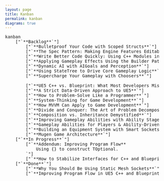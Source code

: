 ```yaml
---
layout: page
title: Kanban
permalink: kanban
diagrams: true
---
```


<pre class="mermaid">
kanban
    ["`**Backlog**`"]
        ["`**Bulletproof Your Code with Scoped Structs**`"]
        ["`**The Spec Pattern: Making Engine Features Editable**`"]
        ["`**Write Better Code Quickly: Using C++ Modules in UE5**`"]
        ["`**Applying Gameplay Effects Using the Builder Pattern**`"]
        ["`**Dynamic AI with AIGoals and Perception**`"]
        ["`**Using StateTree to Drive Core Gameplay Logic**`"]
        ["`**Supercharge Your Gameplay with Choosers**`"]

        ["`**UE5 C++ vs. Blueprint: What Most Developers Miss**`"]
        ["`**A Strict Data-Driven Approach to UE5**`"]
        ["`**How to Problem-Solve Like a Programmer**`"]
        ["`**System-Thinking for Game Development**`"]
        ["`**How MVVM Can Apply to Game Development**`"]
        ["`**Divide and Conquer: The Art of Problem Decomposition in Game Programming**`"]
        ["`**Composition vs. Inheritance Demystified**`"]
        ["`**Improving Gameplay Abilities with Ability Stages**`"]
        ["`**Gameplay Abilities for Players & Ability-Driven AI**`"]
        ["`**Building an Equipment System with Smart Sockets**`"]
        ["`**Mugen Game Architecture**`"]
    ["`**In Progress**`"]
        ["`**Addendum: Improving Program Flow**
            Using {} to construct TOptional.
        `"]
        ["`**How to Stabilize Interfaces for C++ and Blueprint**`"]
    ["`**Done**`"]
        ["`**Why You Should Be Using Static Mesh Sockets**`"]
        ["`**Improving Program Flow in UE5 C++ and Blueprint**`"]
</pre>
